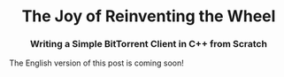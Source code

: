 <h1 align="center">The Joy of Reinventing the Wheel</h1>
<h3 align="center">Writing a Simple BitTorrent Client in C++ from Scratch</h3>

The English version of this post is coming soon!
